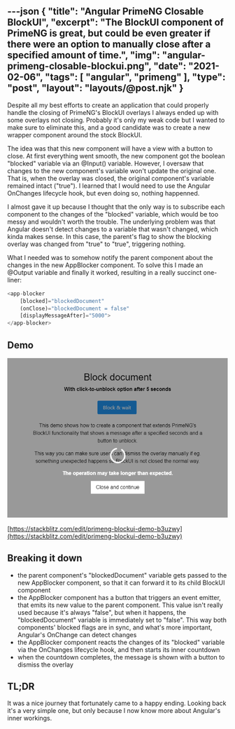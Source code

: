 ---json
{
    "title": "Angular PrimeNG Closable BlockUI",
    "excerpt": "The BlockUI component of PrimeNG is great, but could be even greater if there were an option to manually close after a specified amount of time.",
    "img": "angular-primeng-closable-blockui.png",
    "date": "2021-02-06",
    "tags": [
        "angular",
        "primeng"
    ],
    "type": "post",
    "layout": "layouts/@post.njk"
}
---

Despite all my best efforts to create an application that could properly handle the closing of PrimeNG's BlockUI overlays I always ended up with some overlays not closing. Probably it's only my weak code but I wanted to make sure to eliminate this, and a good candidate was to create a new wrapper component around the stock BlockUI.

The idea was that this new component will have a view with a button to close. At first everything went smooth, the new component got the boolean "blocked" variable via an @Input() variable. However, I oversaw that changes to the new component's variable won't update the original one. That is, when the overlay was closed, the original component's variable remained intact ("true"). I learned that I would need to use the Angular OnChanges lifecycle hook, but even doing so, nothing happenned.

I almost gave it up because I thought that the only way is to subscribe each component to the changes of the "blocked" variable, which would be too messy and wouldn't worth the trouble. The underlying problem was that Angular doesn't detect changes to a variable that wasn't changed, which kinda makes sense. In this case, the parent's flag to show the blocking overlay was changed from "true" to "true", triggering nothing.

What I needed was to somehow notify the parent component about the changes in the new AppBlocker component. To solve this I made an @Output variable and finally it worked, resulting in a really succinct one-liner:

```javascript
<app-blocker
    [blocked]="blockedDocument"
    (onClose)="blockedDocument = false"
    [displayMessageAfter]="5000">
</app-blocker>
```

## Demo

![](angular-primeng-closable-blockui.png)

[https://stackblitz.com/edit/primeng-blockui-demo-b3uzwy](https://stackblitz.com/edit/primeng-blockui-demo-b3uzwy)

## Breaking it down

- the parent component's "blockedDocument" variable gets passed to the new AppBlocker component, so that it can forward it to its child BlockUI component
- the AppBlocker component has a button that triggers an event emitter, that emits its new value to the parent component. This value isn't really used because it's always "false", but when it happens, the "blockedDocument" variable is immediately set to "false". This way both components' blocked flags are in sync, and what's more important, Angular's OnChange can detect changes
- the AppBlocker component reacts the changes of its "blocked" variable via the OnChanges lifecycle hook, and then starts its inner countdown
- when the countdown completes, the message is shown with a button to dismiss the overlay

## TL;DR

It was a nice journey that fortunately came to a happy ending. Looking back it's a very simple one, but only because I now know more about Angular's inner workings.
